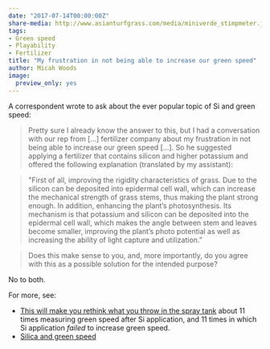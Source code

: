 ```yaml
---
date: "2017-07-14T00:00:00Z"
share-media: http://www.asianturfgrass.com/media/miniverde_stimpmeter.jpg
tags:
- Green speed
- Playability
- Fertilizer
title: "My frustration in not being able to increase our green speed"
author: Micah Woods
image:
  preview_only: yes
---
```


A correspondent wrote to ask about the ever popular topic of Si and green speed:

> Pretty sure I already know the answer to this, but I had a conversation with our rep from [...] fertilizer company about my frustration in not being able to increase our green speed [...]. So he suggested applying a fertilizer that contains silicon and higher potassium and offered the following explanation (translated by my assistant):

> "First of all, improving the rigidity characteristics of grass. Due to the silicon can be deposited into epidermal cell wall, which can increase the mechanical strength of grass stems, thus making the plant strong enough.  In addition, enhancing the plant’s photosynthesis. Its mechanism is that potassium and silicon can be deposited into the epidermal cell wall, which makes the angle between stem and leaves become smaller, improving the plant’s photo potential as well as increasing the ability of light capture and utilization.”

> Does this make sense to you, and, more importantly, do you agree with this as a possible solution for the intended purpose?

No to both.

For more, see:

* [This will make you rethink what you throw in the spray tank](http://www.asianturfgrass.com/2017-07-06-rethink-throw-spray-tank-si/) about 11 times measuring green speed after Si application, and 11 times in which Si application *failed* to increase green speed.
* [Silica and green speed](http://www.blog.asianturfgrass.com/2015/02/silica-and-green-speed.html) 
